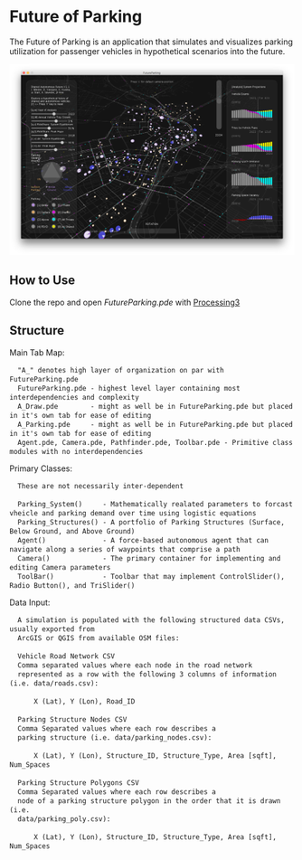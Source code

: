 # Future of Parking
The Future of Parking is an application that simulates and visualizes parking utilization for passenger vehicles in hypothetical scenarios into the future.

![Future of Parking Simulation by Ira Winder](screenshots/Screen%20Shot%202018-03-04%20at%2011.27.07%20PM.png?raw=true "Future of Parking Simulation by Ira Winder")

## How to Use

Clone the repo and open *FutureParking.pde* with [Processing3](https://processing.org/download/)

## Structure

Main Tab Map:

      "A_" denotes high layer of organization on par with FutureParking.pde
      FutureParking.pde - highest level layer containing most interdependencies and complexity
      A_Draw.pde        - might as well be in FutureParking.pde but placed in it's own tab for ease of editing
      A_Parking.pde     - might as well be in FutureParking.pde but placed in it's own tab for ease of editing
      Agent.pde, Camera.pde, Pathfinder.pde, Toolbar.pde - Primitive class modules with no interdependencies

Primary Classes:

      These are not necessarily inter-dependent

      Parking_System()     - Mathematically realated parameters to forcast vheicle and parking demand over time using logistic equations   
      Parking_Structures() - A portfolio of Parking Structures (Surface, Below Ground, and Above Ground)
      Agent()              - A force-based autonomous agent that can navigate along a series of waypoints that comprise a path
      Camera()             - The primary container for implementing and editing Camera parameters
      ToolBar()            - Toolbar that may implement ControlSlider(), Radio Button(), and TriSlider()

Data Input:
      
      A simulation is populated with the following structured data CSVs, usually exported from
      ArcGIS or QGIS from available OSM files:

      Vehicle Road Network CSV
      Comma separated values where each node in the road network 
      represented as a row with the following 3 columns of information (i.e. data/roads.csv):
        
          X (Lat), Y (Lon), Road_ID

      Parking Structure Nodes CSV
      Comma Separated values where each row describes a 
      parking structure (i.e. data/parking_nodes.csv):

          X (Lat), Y (Lon), Structure_ID, Structure_Type, Area [sqft], Num_Spaces

      Parking Structure Polygons CSV
      Comma Separated values where each row describes a 
      node of a parking structure polygon in the order that it is drawn (i.e. 
      data/parking_poly.csv):

          X (Lat), Y (Lon), Structure_ID, Structure_Type, Area [sqft], Num_Spaces
 
